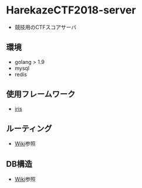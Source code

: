 # HarekazeCTF2018-server
- 競技用のCTFスコアサーバ

## 環境
- golang > 1.9
- mysql
- redis

## 使用フレームワーク
- [iris](https://github.com/kataras/iris)

## ルーティング
- [Wiki](https://github.com/TeamHarekaze/HarekazeCTF2018-server/wiki/DataBase_ER)参照

## DB構造
- [Wiki](https://github.com/TeamHarekaze/HarekazeCTF2018-server/wiki/Routing)参照